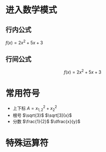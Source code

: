 # 进入数学模式
## 行内公式
$f(x)=2x^2+5x+3$

## 行间公式
$$
f(x)=2x^2+5x+3
$$

# 常用符号
- 上下标
$A=x_{1,2}^2+x_2^2$ 
- 根号
	$\sqrt{3}$   $\sqrt[3]{x}$
- 分数
	$\frac{1}{2}$   $\dfrac{x}{y}$

# 特殊运算符
